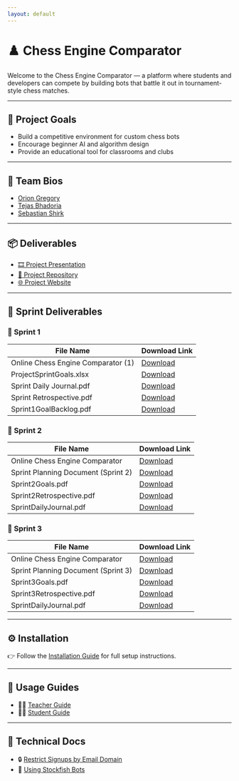 ```yaml
---
layout: default
---
```


# ♟️ Chess Engine Comparator

Welcome to the Chess Engine Comparator — a platform where students and developers can compete by building bots that battle it out in tournament-style chess matches.

---

## 🎯 Project Goals

- Build a competitive environment for custom chess bots
- Encourage beginner AI and algorithm design
- Provide an educational tool for classrooms and clubs

---

## 👤 Team Bios

- [Orion Gregory](./bios.md)
- [Tejas Bhadoria](./tejas.md)
- [Sebastian Shirk](./sebastian.md)

---

## 📦 Deliverables

- [🎞️ Project Presentation](./initialPresentation.pptx)
- [🔗 Project Repository](https://github.com/OrionGregory/ChessEngineComparator)
- [🌐 Project Website](https://oriongregory.github.io/ChessEngineComparator/)

---

## 🚀 Sprint Deliverables

### 📌 Sprint 1

| File Name                             | Download Link                                                                 |
|--------------------------------------|-------------------------------------------------------------------------------|
| Online Chess Engine Comparator (1)   | [Download](Sprint1Dev/Online%20Chess%20Engine%20Comparator%20(1).pptx)       |
| ProjectSprintGoals.xlsx              | [Download](Sprint1Dev/ProjectSprintGoals%20(1)%20(1).xlsx)                    |
| Sprint Daily Journal.pdf             | [Download](Sprint1Dev/Sprint%20Daily%20Journal%20(1).pdf)                     |
| Sprint Retrospective.pdf             | [Download](Sprint1Dev/Sprint%20Retrospective%20(1).pdf)                       |
| Sprint1GoalBacklog.pdf               | [Download](Sprint1Dev/Sprint1GoalBacklog%20(1).docx%20(1).pdf)                |

### 📌 Sprint 2

| File Name                            | Download Link                                                                 |
|-------------------------------------|-------------------------------------------------------------------------------|
| Online Chess Engine Comparator      | [Download](Sprint2Dev/Online%20Chess%20Engine%20Comparator(Sprint2).pdf)     |
| Sprint Planning Document (Sprint 2) | [Download](Sprint2Dev/Sprint%20Planning%20Document%20(Sprint2).pdf)          |
| Sprint2Goals.pdf                    | [Download](Sprint2Dev/Sprint2Goals.pdf)                                      |
| Sprint2Retrospective.pdf            | [Download](Sprint2Dev/Sprint2Retrospective.pdf)                              |
| SprintDailyJournal.pdf              | [Download](Sprint2Dev/SprintDailyJournal.pdf)                                |

### 📌 Sprint 3

| File Name                            | Download Link                                                                 |
|-------------------------------------|-------------------------------------------------------------------------------|
| Online Chess Engine Comparator      | [Download](Sprint3Dev/Online%20Chess%20Engine%0Comparator(Sprint3).pdf)      |
| Sprint Planning Document (Sprint 3) | [Download](Sprint3Dev/Sprint%20Planning%20Document%20(Sprint3).pdf)          |
| Sprint3Goals.pdf                    | [Download](Sprint3Dev/Sprint3Goals.pdf)                                      |
| Sprint3Retrospective.pdf           | [Download](Sprint3Dev/Sprint3Retrospective.pdf)                              |
| SprintDailyJournal.pdf              | [Download](Sprint3Dev/SprintDailyJournal.pdf)                                |

---

## ⚙️ Installation

👉 Follow the [Installation Guide](./installation.md) for full setup instructions.

---

## 📘 Usage Guides

- 👩‍🏫 [Teacher Guide](./docs/TeacherUsage.md)
- 👨‍🎓 [Student Guide](./docs/StudentsUsage.md)

---

## 🧠 Technical Docs

- 🔒 [Restrict Signups by Email Domain](./docs/EmailDomainEnforcement.md)
- 🤖 [Using Stockfish Bots](./docs/EvilFish(StockfishBots).md)
